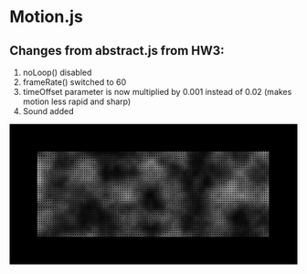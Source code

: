 # Motion.js 
## Changes from abstract.js from HW3:
1. noLoop() disabled
2. frameRate() switched to 60
3. timeOffset parameter is now multiplied by 0.001 instead of 0.02 (makes motion less rapid and sharp)
4. Sound added

![Description](motion.PNG)
